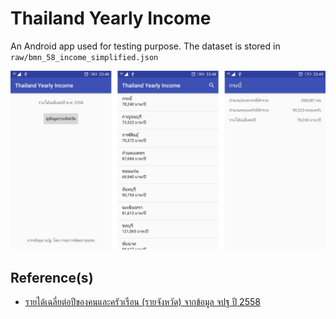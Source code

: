 # Thailand Yearly Income
An Android app used for testing purpose. The dataset is stored in `raw/bmn_58_income_simplified.json`

![App overview Screenshot](https://raw.githubusercontent.com/weeix/thailandyearlyincome/master/screenshots/overview.png)

## Reference(s)
- [รายได้เฉลี่ยต่อปีของคนและครัวเรือน (รายจังหวัด) จากข้อมูล จปฐ ปี 2558](https://data.go.th/DatasetDetail.aspx?id=d99ee57d-d999-4c40-92cc-b483afcd72d6)
